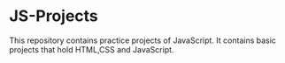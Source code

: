 # JS-Projects
This repository contains practice projects of JavaScript.
It contains basic projects that hold HTML,CSS and JavaScript.
